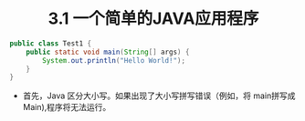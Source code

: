 <h1 align="center">3.1 一个简单的JAVA应用程序</h1>

```java
public class Test1 {
    public static void main(String[] args) {
        System.out.println("Hello World!");
    }
}
```

* 首先，Java 区分大小写。如果出现了大小写拼写错误（例如，将 main拼写成 Main),程序将无法运行。

